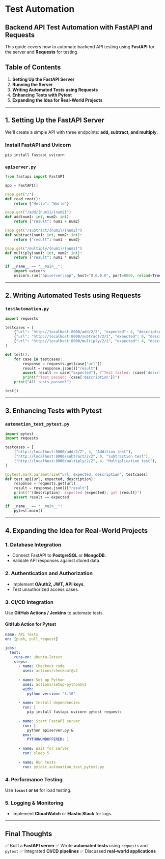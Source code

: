 # Test Automation

## Backend API Test Automation with FastAPI and Requests

This guide covers how to automate backend API testing using **FastAPI** for the server and **Requests** for testing.

## **Table of Contents**
1. **Setting Up the FastAPI Server**
2. **Running the Server**
3. **Writing Automated Tests using Requests**
4. **Enhancing Tests with Pytest**
5. **Expanding the Idea for Real-World Projects**

---

## **1. Setting Up the FastAPI Server**
We'll create a simple API with three endpoints: **add, subtract, and multiply**.

### **Install FastAPI and Uvicorn**
```sh
pip install fastapi uvicorn
```

### **`apiserver.py`**
```python
from fastapi import FastAPI

app = FastAPI()

@app.get("/")
def read_root():
    return {"Hello": "World"}

@app.get("/add/{num1}/{num2}")
def add(num1: int, num2: int):
    return {"result": num1 + num2}

@app.get("/subtract/{num1}/{num2}")
def subtract(num1: int, num2: int):
    return {"result": num1 - num2}

@app.get("/multiply/{num1}/{num2}")
def multiply(num1: int, num2: int):
    return {"result": num1 * num2}

if __name__ == "__main__":
    import uvicorn
    uvicorn.run("apiserver:app", host="0.0.0.0", port=8000, reload=True)
```

---

## **2. Writing Automated Tests using Requests**

### **`testAutomation.py`**
```python
import requests

testcases = [
    {"url": "http://localhost:8000/add/2/2", "expected": 4, "description": "Addition test"},
    {"url": "http://localhost:8000/subtract/2/2", "expected": 0, "description": "Subtraction test"},
    {"url": "http://localhost:8000/multiply/2/2", "expected": 4, "description": "Multiplication test"}
]

def test():
    for case in testcases:
        response = requests.get(case["url"])
        result = response.json()["result"]
        assert result == case["expected"], f"Test failed: {case['description']}"
        print(f"Test passed: {case['description']}")
    print("All tests passed!")

test()
```

---

## **3. Enhancing Tests with Pytest**

### **`automation_test_pytest.py`**
```python
import pytest
import requests

testcases = [
    ("http://localhost:8000/add/2/2", 4, "Addition test"),
    ("http://localhost:8000/subtract/2/2", 0, "Subtraction test"),
    ("http://localhost:8000/multiply/2/2", 4, "Multiplication test"),
]

@pytest.mark.parametrize("url, expected, description", testcases)
def test_api(url, expected, description):
    response = requests.get(url)
    result = response.json()["result"]
    print(f"{description}. Expected {expected}, got {result}")
    assert result == expected

if __name__ == "__main__":
    pytest.main()
```

---

## **4. Expanding the Idea for Real-World Projects**

### **1. Database Integration**
- Connect FastAPI to **PostgreSQL** or **MongoDB**.
- Validate API responses against stored data.

### **2. Authentication and Authorization**
- Implement **OAuth2, JWT, API keys**.
- Test unauthorized access cases.

### **3. CI/CD Integration**
Use **GitHub Actions / Jenkins** to automate tests.

#### **GitHub Action for Pytest**
```yaml
name: API Tests
on: [push, pull_request]

jobs:
  test:
    runs-on: ubuntu-latest
    steps:
      - name: Checkout code
        uses: actions/checkout@v2
      
      - name: Set up Python
        uses: actions/setup-python@v2
        with:
          python-version: "3.10"
      
      - name: Install dependencies
        run: |
          pip install fastapi uvicorn pytest requests
      
      - name: Start FastAPI server
        run: |
          python apiserver.py &
        env:
          PYTHONUNBUFFERED: 1
      
      - name: Wait for server
        run: sleep 5
      
      - name: Run tests
        run: pytest automation_test_pytest.py
```

### **4. Performance Testing**
Use **`locust` or `k6`** for load testing.

### **5. Logging & Monitoring**
- Implement **CloudWatch** or **Elastic Stack** for logs.

---

## **Final Thoughts**
✅ Built a **FastAPI server**
✅ Wrote **automated tests** using `requests` and `pytest`
✅ Integrated **CI/CD pipelines**
✅ Discussed **real-world applications**
